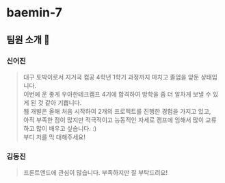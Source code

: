 # baemin-7

## 팀원 소개 🥳

### 신어진

> 대구 토박이로서 지거국 컴공 4학년 1학기 과정까지 마치고 졸업을 앞둔 상태입니다.   
이번에 운 좋게 우아한테크캠프 4기에 합격하여 방학을 좀 더 알차게 보낼 수 있게 된 것 같아 기쁩니다.   
웹 개발은 올해 처음 시작하여 2개의 프로젝트를 진행한 경험을 가지고 있고,   
아직 부족한 점이 많지만 적극적이고 능동적인 자세로 캠프에 임해서 많이 교류하고 많이 배우고 싶습니다. :)   
부디 저를 막 대해주세요!   

### 김동진

> 프론트엔드에 관심이 많습니다. 부족하지만 잘 부탁드려요!
